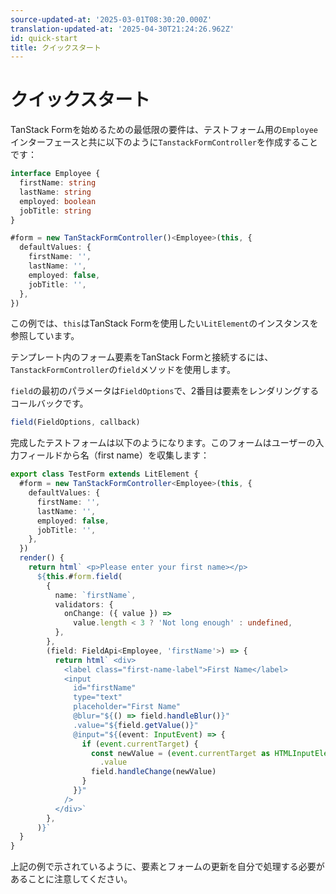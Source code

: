 ```yaml
---
source-updated-at: '2025-03-01T08:30:20.000Z'
translation-updated-at: '2025-04-30T21:24:26.962Z'
id: quick-start
title: クイックスタート
---
```


# クイックスタート

TanStack Formを始めるための最低限の要件は、テストフォーム用の`Employee`インターフェースと共に以下のように`TanstackFormController`を作成することです：

```ts
interface Employee {
  firstName: string
  lastName: string
  employed: boolean
  jobTitle: string
}

#form = new TanStackFormController()<Employee>(this, {
  defaultValues: {
    firstName: '',
    lastName: '',
    employed: false,
    jobTitle: '',
  },
})
```

この例では、`this`はTanStack Formを使用したい`LitElement`のインスタンスを参照しています。

テンプレート内のフォーム要素をTanStack Formと接続するには、`TanstackFormController`の`field`メソッドを使用します。

`field`の最初のパラメータは`FieldOptions`で、2番目は要素をレンダリングするコールバックです。

```ts
field(FieldOptions, callback)
```

完成したテストフォームは以下のようになります。このフォームはユーザーの入力フィールドから名（first name）を収集します：

```ts
export class TestForm extends LitElement {
  #form = new TanStackFormController<Employee>(this, {
    defaultValues: {
      firstName: '',
      lastName: '',
      employed: false,
      jobTitle: '',
    },
  })
  render() {
    return html` <p>Please enter your first name></p>
      ${this.#form.field(
        {
          name: `firstName`,
          validators: {
            onChange: ({ value }) =>
              value.length < 3 ? 'Not long enough' : undefined,
          },
        },
        (field: FieldApi<Employee, 'firstName'>) => {
          return html` <div>
            <label class="first-name-label">First Name</label>
            <input
              id="firstName"
              type="text"
              placeholder="First Name"
              @blur="${() => field.handleBlur()}"
              .value="${field.getValue()}"
              @input="${(event: InputEvent) => {
                if (event.currentTarget) {
                  const newValue = (event.currentTarget as HTMLInputElement)
                    .value
                  field.handleChange(newValue)
                }
              }}"
            />
          </div>`
        },
      )}`
  }
}
```

上記の例で示されているように、要素とフォームの更新を自分で処理する必要があることに注意してください。
